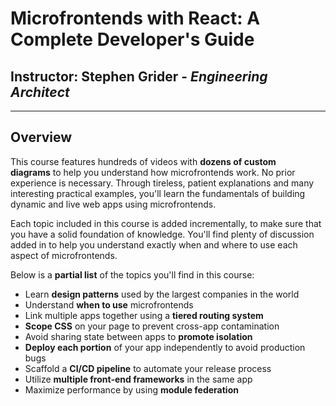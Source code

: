 # Microfrontends with React: A Complete Developer's Guide

## Instructor: Stephen Grider - *Engineering Architect*

----------

## Overview

This course features hundreds of videos with **dozens of custom diagrams** to help you understand how microfrontends work. No prior experience is necessary. Through tireless, patient explanations and many interesting practical examples, you'll learn the fundamentals of building dynamic and live web apps using microfrontends.

Each topic included in this course is added incrementally, to make sure that you have a solid foundation of knowledge. You'll find plenty of discussion added in to help you understand exactly when and where to use each aspect of microfrontends.

Below is a **partial list** of the topics you'll find in this course:

- Learn **design patterns** used by the largest companies in the world
- Understand **when to use** microfrontends
- Link multiple apps together using a **tiered routing system**
- **Scope CSS** on your page to prevent cross-app contamination
- Avoid sharing state between apps to **promote isolation**
- **Deploy each portion** of your app independently to avoid production bugs
- Scaffold a **CI/CD pipeline** to automate your release process
- Utilize **multiple front-end frameworks** in the same app
- Maximize performance by using **module federation**
